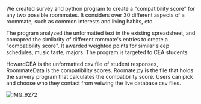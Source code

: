 We created survey and python program to create a "compatibility score" for any two possible roommates. It considers over 30 different aspects of a roommate, such as common interests and living habits, etc. 


The program analyzed the unformatted text in the existing spreadsheet, and comapred the similarity of different rommate's entries to create a "compatibility score". It awarded weighted points for similar sleep schedules, music taste, majors. The program is targeted to CEA students

HowardCEA is the unformatted csv file of student responses, RoommateData is the compatibility scores. 
Roomate.py is the file that holds the survery program that calculates the compatibility score. Users can pick and choose who they contact from veiwing the live database csv files. 


![IMG_9272](https://user-images.githubusercontent.com/84060702/206353098-0cf4ae04-acc7-4436-a690-2974aa7e18ad.PNG)
